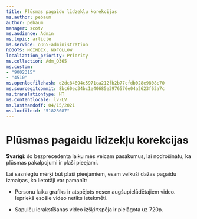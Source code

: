 ```yaml
---
title: Plūsmas pagaidu līdzekļu korekcijas
ms.author: pebaum
author: pebaum
manager: scotv
ms.audience: Admin
ms.topic: article
ms.service: o365-administration
ROBOTS: NOINDEX, NOFOLLOW
localization_priority: Priority
ms.collection: Adm_O365
ms.custom:
- "9002315"
- "4510"
ms.openlocfilehash: d2dc84894c5971ca212fb2b77cfdb028e9808c70
ms.sourcegitcommit: 8bc60ec34bc1e40685e3976576e04a2623f63a7c
ms.translationtype: HT
ms.contentlocale: lv-LV
ms.lasthandoff: 04/15/2021
ms.locfileid: "51828087"
---
```

# <a name="stream-temporary-feature-adjustments"></a>Plūsmas pagaidu līdzekļu korekcijas

**Svarīgi**: šo bezprecedenta laiku mēs veicam pasākumus, lai nodrošinātu, ka plūsmas pakalpojumi ir plaši pieejami.

Lai sasniegtu mērķi būt plaši pieejamiem, esam veikuši dažas pagaidu izmaiņas, ko lietotāji var pamanīt: 

- Personu laika grafiks ir atspējots nesen augšupielādētajiem video. Iepriekš esošie video netiks ietekmēti.

- Sapulču ierakstīšanas video izšķirtspēja ir pielāgota uz 720p.
